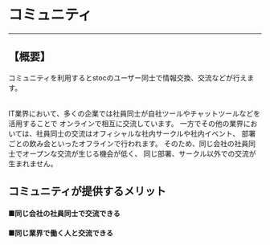 # コミュニティ
 * * * 
## 【概要】<br>
コミュニティを利用するとstocのユーザー同士で情報交換、交流などが行えます。<br>
<br>

IT業界において、多くの企業では社員同士が自社ツールやチャットツールなどを活用することで
オンラインで相互に交流しています。
一方でその他の業界においては、社員同士の交流はオフィシャルな社内サークルや社内イベント、
部署ごとの飲み会といったオフラインで行われます。
そのため、同じ会社の社員同士でオープンな交流が生じる機会が低く、
同じ部署、サークル以外での交流が生まれません。

## コミュニティが提供するメリット<br>

#### ■同じ会社の社員同士で交流できる<br>

#### ■同じ業界で働く人と交流できる<br>
